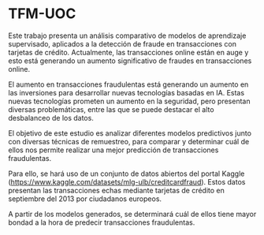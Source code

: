 # TFM-UOC

Este trabajo presenta un análisis comparativo de modelos de aprendizaje supervisado, aplicados a la detección de fraude en transacciones con tarjetas de crédito. Actualmente, las transacciones online están en auge y esto está generando un aumento significativo de fraudes en transacciones online.


El aumento en transacciones fraudulentas está generando un aumento en las inversiones para desarrollar nuevas tecnologías basadas en IA. Estas nuevas tecnologías prometen un aumento en la seguridad, pero presentan diversas problemáticas, entre las que se puede destacar el alto desbalanceo de los datos. 


El objetivo de este estudio es analizar diferentes modelos predictivos junto con diversas técnicas de remuestreo, para comparar y determinar cuál de ellos nos permite realizar una mejor predicción de transacciones fraudulentas.


Para ello, se hará uso de un conjunto de datos abiertos del portal Kaggle (https://www.kaggle.com/datasets/mlg-ulb/creditcardfraud). Estos datos presentan las transacciones echas mediante tarjetas de crédito en septiembre del 2013 por ciudadanos europeos. 


A partir de los modelos generados, se determinará cuál de ellos tiene mayor bondad a la hora de predecir transacciones fraudulentas.

